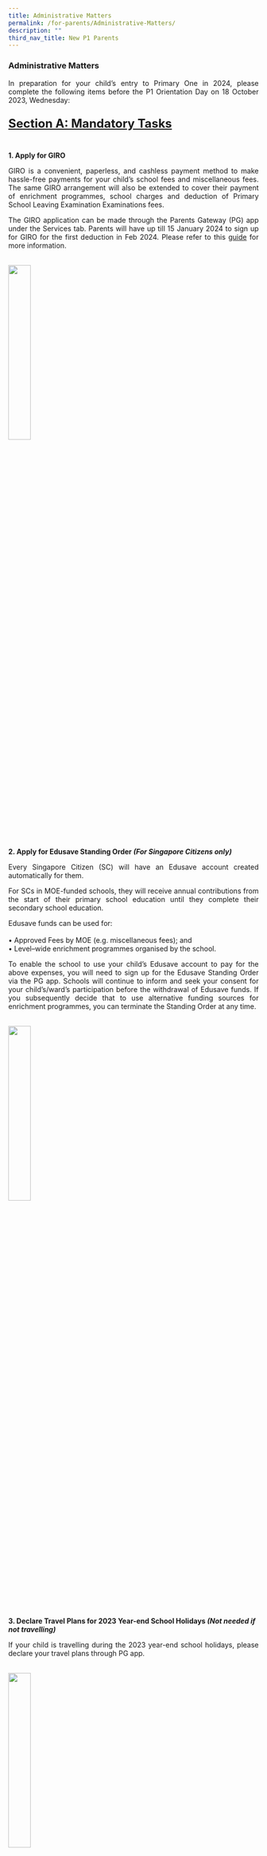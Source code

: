 ```yaml
---
title: Administrative Matters
permalink: /for-parents/Administrative-Matters/
description: ""
third_nav_title: New P1 Parents
---
```

<h3>Administrative Matters</h3>

<p style="text-align:justify">In preparation for your child’s entry to Primary One in 2024, please complete the following items before the P1 Orientation Day on 18 October 2023, Wednesday:</p>

<p style="text-align:justify; font-size:24px"><u><b>Section A: Mandatory Tasks</b></u></p><br>
<b>1.  Apply for GIRO</b>

<p style="text-align:justify">GIRO is a convenient, paperless, and cashless payment method to make hassle-free payments for your child’s school fees and miscellaneous fees. The same GIRO arrangement will also be extended to cover their payment of enrichment programmes, school charges and deduction of Primary School Leaving Examination Examinations fees.</p>
<p style="text-align:justify">The GIRO application can be made through the Parents Gateway (PG) app under the Services tab. Parents will have up till 15 January 2024 to sign up for GIRO for the first deduction in Feb 2024. Please refer to this <a href="/files/egiro%20user%20guide%20sep23.pdf" target="_blank" rel="noopner noreferrer">guide</a> for more information.</p><br>
<img style="width:30%" src="/images/giro%20picture.png">
<br>
<b>2.  Apply for Edusave Standing Order <em>(For Singapore Citizens only)</em></b>
<p style="text-align:justify">Every Singapore Citizen (SC) will have an Edusave account created automatically for them.</p>
<p style="text-align:justify">For SCs in MOE-funded schools, they will receive annual contributions from the start of their primary school education until they complete their secondary school education.</p>
<p style="text-align:justify">Edusave funds can be used for:<br><br> •	Approved Fees by MOE (e.g. miscellaneous fees); and<br>•	Level–wide enrichment programmes organised by the school.</p>
<p style="text-align:justify">To enable the school to use your child’s Edusave account to pay for the above expenses, you will need to sign up for the Edusave Standing Order via the PG app. Schools will continue to inform and seek your consent for your child’s/ward’s participation before the withdrawal of Edusave funds. If you subsequently decide that to use alternative funding sources for enrichment programmes, you can terminate the Standing Order at any time.</p>
<br>
<img style="width:30%" src="/images/edusave%20standing%20order.png"><br><br>
<b>3.  Declare Travel Plans for 2023 Year-end School Holidays <em>(Not needed if not travelling)</em></b>
<p style="text-align:justify">If your child is travelling during the 2023 year-end school holidays, please declare your travel plans through PG app.</p><br><img style="width:30%" src="/images/declare%20travel%20plans.png"><br><br>
<b>4.  Provide Additional Information for Form Teachers</b><br><br>
<p style="text-align:justify">Please help your child’s Form Teacher to have a better understanding of your child by providing additional information about your child via this <a href="https://go.gov.sg/cps-pupilprofile" target="_blank" rel="noopener noreferrer">link.</a></p><br>
<b>5. Complete Student Details Form (SDF) </b> – <span style="background-color: #FFFF00">To be updated!</span><br>
<p style="text-align:justify">Parents are to submit/verify their child’s particulars on the SDF Portal from end-Nov. School will provide more information via PG once we received them from MOE.</p><br><br>

<p style="text-align:justify; font-size:24px"><u><b>Section B: Optional Tasks</b></u></p>
<b>6.  Apply for School Bus Services</b><br>
<p style="text-align:justify">Our school bus service provider is DKJ School Bus Services. Please use the link below to express your interest and they will contact you for more details.<br><br><b>School Bus Vendor: </b> <a href="https://forms.gle/mAakGAAHrt2mt7cY8" target="_blank" rel="noopener no referrer">https://forms.gle/mAakGAAHrt2mt7cY8</a><br><br>
<a href="https://docs.google.com/forms/d/e/1FAIpQLSfnlNvib4gd4HPs3uEKe7_WAjqfnH3APerZtPV5nh4-jdre0g/viewform" target="_blank" rel="noopener no referrer"><img style="width:25%" src="/images/school%20bus%20vendor%20qr%20code.png"></a><br></p><br>
<b>7.  Enrol into School-Based Student Care</b><br>
<p style="text-align:justify">Our School-based Student Care provider is Big Heart Student Care. They will be having an Open House after the P1 Orientation on 18 Oct 2023.</p>
<p>If you would like to enrol your child with them, please complete their application form <a href="https://bigheartstudentcare.com/interest/" target="_blank" rel="no opener noreferrer">here</a> <b><u>by Tuesday, 31 October 2023.</u></b> For more information, please refer to the <a href="/files/big%20heart%20pamphlet.pdf" target="_blank" rel="noopener no referrer"> Big Heart Pamphlet.</a></p><br>
<b>8.  Apply for 2024 MOE Financial Assistance Scheme (FAS)</b> – <span style="background-color: #FFFF00">To be updated!</span><br><br>
<div style="background: ghostwhite; font-size: 20px; text-align:justify; padding: 35px; border: 1px solid lightgray; margin: 2px;">Please do <b><u>NOT</u></b> purchase any textbook or school attire before you are notified through the school official letter of the outcome of your FAS application as there is <b><u>strictly no refund.</u></b></div>
<p style="text-align:justify">Below is the Eligibility Criteria and Subsidy information for 2023 FAS. We will inform you via PG once the application for 2024 FAS is opened and if there are any revisions.</p>
<img style="width:90%" src="/images/2023%20income%20eligibility%20tier.png"><br>
<p>Please refer to <a href="https://www.moe.gov.sg/financial-matters/financial-assistance" target="_blank" rel="noopener noreferrer">https://www.moe.gov.sg/financial-matters/financial-assistance</a> for more information regarding MOE FAS.</p><br>
<b>9.  Purchase School Books and Uniform</b> <br>
<p style="text-align:justify">Our Bookshop and Uniform vendors are Pacific Bookstores and Bibi&amp;Baba respectively. The default mode of sales is through their online sales channels listed below. They will also be operating in our school during the P1 Orientation on 18 October 2023 from <u>11 am to 3 pm</u> and on selected days during the year-end school holidays .<br><br><b>Bookshop: </b><a href="https://www.pacificbookstores.com" target="_blank" rel="noopener no referrer">https://www.pacificbookstores.com</a><br>
<b>Uniform Vendor: </b> <a href="https://www.schooluniforms.sg/concord-primary-school" target="_blank" rel="noopener no referrer">https://www.schooluniforms.sg/concord-primary-school</a><br></p>
<p style="align:justify">For uniforms, you can also walk in to Bibi&amp;Baba's retail outlet to purchase.<br><br><b>*Far East Shopping Centre</b><br>545 Orchard Road, #02-28<br>Singapore 238882
<br>Tel: 6732 7022<br>SMS: 9234 1033<br>Mon to Sat: 10:00 am to 7:00 pm<br>Sun: 10:00 am to 6:00 pm<br>
	<span style="color:blue"><b>*not to be confused with Far East Plaza which is along Scotts Road.</b></span></p><br>
<b>10. Apply for POSB Smart Buddy Watch</b><br>
<p style="text-align:justify">Our school canteen and bookshop accept cashless payments via the POSB Smart Buddy watch. If you would like to register your child for a POSB Smart Buddy watch, please refer to this <a href="/files/smart%20buddy%20registration%20pamphlet.pdf" target="_blank" rel="no opener noreferrer">Pamphlet</a> for more details.</p><br>